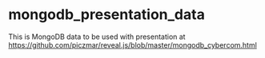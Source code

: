 mongodb_presentation_data
=========================
This is MongoDB data to be used with presentation at https://github.com/piczmar/reveal.js/blob/master/mongodb_cybercom.html
